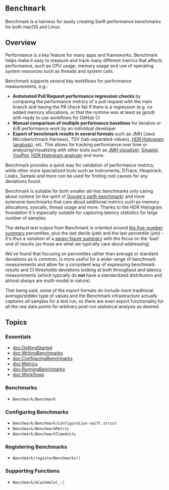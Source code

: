 # ``Benchmark``

Benchmark is a harness for easily creating Swift performance benchmarks for both macOS and Linux.

## Overview

Performance is a key feature for many apps and frameworks. Benchmark helps make it easy to measure and track many different metrics that affects performance, such as CPU usage, memory usage and use of operating system resources such as threads and system calls.

Benchmark supports several key workflows for performance measurements, e.g.:

* **Automated Pull Request performance regression checks** by comparing the performance metrics of a pull request with the main branch and having the PR check fail if there is a regression (e.g. no added memory allocations, or that the runtime was at least as good) with ready to use workflows for GitHub CI
* **Manual comparison of multiple performance baselines** for iterative or A/B performance work by an individual developer
* **Export of benchmark results in several formats** such as JMH (Java Microbenchmark Harness), TSV (tab-separated-values), [HDR Histogram](http://hdrhistogram.org) ([analysis](http://www.david-andrzejewski.com/publications/hdr.pdf)), etc. This allows for tracking performance over time or analyzing/visualizing with other tools such as [JMH visualizer](https://jmh.morethan.io), [Gnuplot](http://www.gnuplot.info), [YouPlot](https://github.com/red-data-tools/YouPlot), [HDR Histogram analyzer](http://hdrhistogram.github.io/HdrHistogram/plotFiles.html) and more.

Benchmark provides a quick way for validation of performance metrics, while other more specialized tools such as Instruments, DTrace, Heaptrack, Leaks, Sample and more can be used for finding root causes for any deviations found.

Benchmark is suitable for both smaller ad-hoc benchmarks only caring about runtime (in the spirit of [Google's swift-benchmark](https://github.com/google/swift-benchmark)) and more extensive benchmarks that care about additional metrics such as memory allocations, syscalls, thread usage and more. Thanks to the HDR Histogram foundation it's especially suitable for capturing latency statistics for large number of samples.

The default text output from Benchmark is oriented around [the five-number summary](https://en.wikipedia.org/wiki/Five-number_summary) percentiles, plus the last decile (`p90`) and the last percentile (`p99`) - it's thus a variation of a [seven-figure summary](https://en.wikipedia.org/wiki/Seven-number_summary) with the focus on the 'bad' end of results (as those are what we typically care about addressing).

We've found that focusing on percentiles rather than average or standard deviations as is common, is more useful for a wider range of benchmark measurements and allow for a consistent way of expressing benchmark results and CI thresholds deviations looking at both throughput and latency measurements (which typically do **not** have a standardized distribution and almost always are multi-modal in nature).

That being said, some of the export formats do include more traditional average/stddev type of values and the Benchmark infrastructure actually captures _all_ samples for a test run, so there are even export functionality for all the raw data points for arbitrary post-run statistical analysis as desired.

## Topics

### Essentials

- <doc:GettingStarted>
- <doc:WritingBenchmarks>
- <doc:ConfiguringBenchmarks>
- <doc:Metrics>
- <doc:RunningBenchmarks>
- <doc:Workflows>

### Benchmarks

- ``Benchmark/Benchmark``

### Configuring Benchmarks

- ``Benchmark/Benchmark/Configuration-swift.struct`` 
- ``Benchmark/BenchmarkMetric``
- ``Benchmark/BenchmarkTimeUnits``

### Registering Benchmarks

- ``Benchmark/registerBenchmarks()``

### Supporting Functions

- ``Benchmark/blackHole(_:)``
